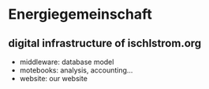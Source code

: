 # Energiegemeinschaft

## digital infrastructure of ischlstrom.org

* middleware: database model
* motebooks: analysis, accounting...
* website: our website